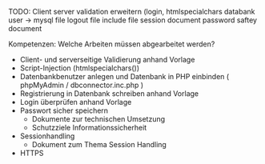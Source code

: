 TODO:
Client server validation erweitern (login, 
htmlspecialchars
databank user -> mysql file
logout file include file
session document
password saftey document



Kompetenzen:
Welche Arbeiten müssen abgearbeitet werden?
- Client- und serverseitige Validierung anhand Vorlage
- Script-Injection (htmlspecialchars())
- Datenbankbenutzer anlegen und Datenbank in PHP einbinden ( phpMyAdmin / dbconnector.inc.php )
- Registrierung in Datenbank schreiben anhand Vorlage
- Login überprüfen anhand Vorlage
- Passwort sicher speichern
	- Dokumente zur technischen Umsetzung
	- Schutzziele Informationssicherheit
- Sessionhandling
	- Dokument zum Thema Session Handling
- HTTPS